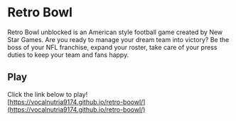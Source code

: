 # Retro Bowl
Retro Bowl unblocked is an American style football game created by New Star Games. Are you ready to manage your dream team into victory? Be the boss of your NFL franchise, expand your roster, take care of your press duties to keep your team and fans happy.

## Play 

Click the link below to play!<br>
[https://vocalnutria9174.github.io/retro-boowl/](https://vocalnutria9174.github.io/retro-boowl/)
